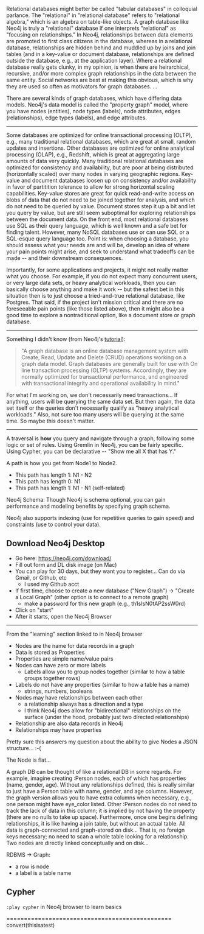 
Relational databases might better be called "tabular databases" in colloquial parlance.  The "relational" in
"relational database" refers to "relational algebra," which is an algebra on table-like objects.  A graph
database like Neo4j is truly a "relational" database if one interprets "relational" as "focusing on relationships."  In
Neo4j, relationships between data elements are promoted to first class citizens in the database, whereas in a
relational database, relationships are hidden behind and muddled up by joins and join tables (and in a key-value or
document database, relationships are defined outside the database, e.g., at the application layer).  Where a relational
database really gets clunky, in my opinion, is when there are heirarchical, recursive, and/or more complex 
graph relationships in the data between the same entity.  Social networks are best at making this obvious, which is why 
they are used so often as motivators for graph databases.  ...  



There are several kinds of graph databases, which have differing data models.  Neo4j's data model is called
the "property graph" model, where you have nodes (entities), node types (labels), node attributes, 
edges (relationships), edge types (labels), and edge attributes.

----------------------

Some databases are optimized for online transactional processing (OLTP), e.g., many traditional relational
databases, which are great at small, random updates and insertions.  Other databases are optimized for online
analytical processing (OLAP), e.g., Redshift, which is great at aggregating large amounts of data very 
quickly.  Many traditional relational databases are optimized for consistency and availability, but are poor at 
being distributed (horizontally scaled) over many nodes in varying geographic regions.  Key-value and document 
databases loosen up on consistency and/or availability in favor of partitition tolerance to allow for strong 
horizontal scaling capabilities. Key-value stores are great for quick read-and-write access on blobs of data
that do not need to be joined together for analysis, and which do not need to be queried by value.  Document
stores step it up a bit and let you query by value, but are still seem suboptimal for exploring relationships between
the document data. On the front end, most relational databases use SQL as their query language, which is well known
and a safe bet for finding talent.  However, many NoSQL databases use or can use SQL or a SQL-esque query
language too.  Point is: when choosing a database, you should assess what your needs are and will be, develop an
idea of where your pain points might arise, and seek to understand what tradeoffs can be made -- and their downstream
consequences.  

Importantly, for some applications and projects, it might not really matter what you choose. For example, if you
do not expect many concurrent users, or very large data sets, or heavy analytical workloads, then you can basically
choose anything and make it work -- but the safest bet in this situation then is to just choose a tried-and-true
relational database, like Postgres.  That said, if the project isn't mission critical and there are no foreseeable 
pain points (like those listed above), then it might also be a good time to explore a nontraditional option, 
like a document store or graph database.  

-------------------------

Something I didn't know (from Neo4j's [tutorial](https://neo4j.com/graphacademy/online-training/getting-started-graph-databases-using-neo4j/part-1/)):
> "A graph database is an online database management system with Create, Read, Update and Delete (CRUD) operations 
> working on a graph data model. Graph databases are generally built for use with On line transaction processing (OLTP) 
> systems. Accordingly, they are normally optimized for transactional performance, and engineered with transactional 
> integrity and operational availability in mind."

For what I'm working on, we don't necessarily need transactions... If anything, users will be querying the same
data set.  But then again, the data set itself or the queries don't necessarily qualify as "heavy analytical workloads." Also,
not sure too many users will be querying at the same time.  So maybe this doesn't matter.


------------------------------------------------------

A traversal is **how** you query and navigate through a graph, following some logic or set of rules.  Using Gremlin
in Neo4j, you can be fairly specific.  Using Cypher, you can be declarative -- "Show me all X that has Y."

A path is how you get from Node1 to Node2. 
* This path has length 1:  N1 - N2
* This path has length 0: N1
* This path has length 1: N1 - N1 (self-related)

Neo4j Schema:  Though Neo4j is schema optional, you can gain performance and modeling benefits by 
specifying graph schema.  

Neo4j also supports indexing (use for repetitive queries to gain speed) and constraints (use to control your 
data).

## Download Neo4j Desktop
* Go here: https://neo4j.com/download/
* Fill out form and DL disk image (on Mac)
* You can play for 30 days, but they want you to register... Can do via Gmail, or Github, etc
  - I used my Github acct
* If first time, choose to create a new database ("New Graph") -> "Create a Local Graph" (other option is to connect to a remote graph)
  - make a password for this new graph (e.g., th1sIsN0tAP2ssW0rd)
* Click on "start"
* After it starts, open the Neo4j Browser


------------------------------------------------

From the "learning" section linked to in Neo4j browser
* Nodes are the name for data records in a graph
* Data is stored as Properties
* Properties are simple name/value pairs
* Nodes can have zero or more labels
  - Labels allow you to group nodes together (similar to how a table groups together rows)
* Labels do not have any properties (similar to how a table has a name)
  - strings, numbers, booleans
* Nodes may have relationships between each other
  - a relationship always has a direction and a type
  - I think Neo4j does allow for "bidirectional" relationships on the surface (under the hood, probably just two directed relationships)
* Relationship are also data records in Neo4j
* Relationships may have properties

Pretty sure this answers my question about the ability to give Nodes a JSON structure... :-(

The Node is flat...

A graph DB can be thought of like a relational DB in some regards.  For example, imagine creating :Person nodes,
each of which has properties (name, gender, age).  Without any relationships defined, this is really similar
to just have a Person table with name, gender, and age columns.  However, the graph version allows you to 
have extra columns when necessary, e.g., one person might have eye_color listed.  Other :Person nodes do not
need to track the lack of data in this column; it is implied by not having the property (there are no nulls to take up space).  Furthermore, once
one begins defining relationships, it is like having a join table, but without an actual table.  All data
is graph-connected and graph-stored on disk... That is, no foreign keys necessary; no need to scan a whole table
looking for a relationship.  Two nodes are directly linked conceptually and on disk...

RDBMS -> Graph:
* a row is node
* a label is a table name

## Cypher
`:play cypher` in Neo4j browser to learn basics











===============================================
convert(thisisatest)

